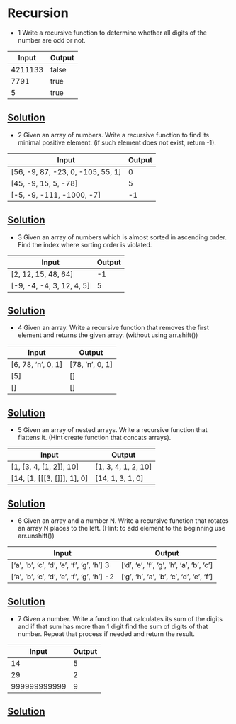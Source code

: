 # Recursion

- 1 Write a recursive function to determine whether all digits of the number are odd or not.

| Input   | Output |
| ------- | ------ |
| 4211133 | false  |
| 7791    | true   |
| 5       | true   |

## [Solution](https://github.com/Davit9494/algorithms-ds-recursion/blob/master/checkOdd.js)

- 2 Given an array of numbers. Write a recursive function to find its minimal positive element. (if such element does not exist, return -1).

| Input                             | Output |
| --------------------------------- | ------ |
| [56, -9, 87, -23, 0, -105, 55, 1] | 0      |
| [45, -9, 15, 5, -78]              | 5      |
| [-5, -9, -111, -1000, -7]         | -1     |

## [Solution](https://github.com/Davit9494/algorithms-ds-recursion/blob/master/minPositive.js)

- 3 Given an array of numbers which is almost sorted in ascending order. Find the index where sorting order is violated.

| Input                     | Output |
| ------------------------- | ------ |
| [2, 12, 15, 48, 64]       | -1     |
| [-9, -4, -4, 3, 12, 4, 5] | 5      |

## [Solution](https://github.com/Davit9494/algorithms-ds-recursion/blob/master/checkSortCrush.js)

- 4 Given an array. Write a recursive function that removes the first element and returns the given array. (without using arr.shift())

| Input              | Output          |
| ------------------ | --------------- |
| [6, 78, ‘n’, 0, 1] | [78, ‘n’, 0, 1] |
| [5]                | []              |
| []                 | []              |

## [Solution](https://github.com/Davit9494/algorithms-ds-recursion/blob/master/fakeShift.js)

- 5 Given an array of nested arrays. Write a recursive function that flattens it. (Hint create function that concats arrays).

| Input                       | Output              |
| --------------------------- | ------------------- |
| [1, [3, 4, [1, 2]], 10]     | [1, 3, 4, 1, 2, 10] |
| [14, [1, [[[3, []]], 1], 0] | [14, 1, 3, 1, 0]    |

## [Solution](https://github.com/Davit9494/algorithms-ds-recursion/blob/master/deepConcat.js)

- 6 Given an array and a number N. Write a recursive function that rotates an array N places to the left. (Hint: to add element to the beginning use arr.unshift())

| Input                                       | Output                                   |
| ------------------------------------------- | ---------------------------------------- |
| [‘a’, ‘b’, ‘c’, ‘d’, ‘e’, ‘f’, ‘g’, ‘h’] 3  | [‘d’, ‘e’, ‘f’, ‘g’, ‘h’, ‘a’, ‘b’, ‘c’] |
| [‘a’, ‘b’, ‘c’, ‘d’, ‘e’, ‘f’, ‘g’, ‘h’] -2 | [‘g’, ‘h’, ‘a’, ‘b’, ‘c’, ‘d’, ‘e’, ‘f’] |

## [Solution](https://github.com/Davit9494/algorithms-ds-recursion/blob/master/rotateArr.js)

- 7 Given a number. Write a function that calculates its sum of the digits and if that sum has more than 1 digit find the sum of digits of that number. Repeat that process if needed and return the result.

| Input        | Output |
| ------------ | ------ |
| 14           | 5      |
| 29           | 2      |
| 999999999999 | 9      |

## [Solution](https://github.com/Davit9494/algorithms-ds-recursion/blob/master/sumOfDigits.js)
